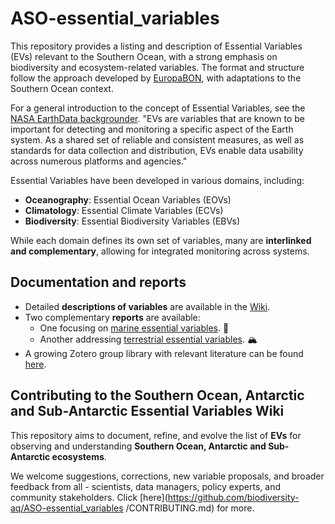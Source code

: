 # ASO-essential_variables

This repository provides a listing and description of Essential Variables (EVs) relevant to the Southern Ocean, with a strong emphasis on biodiversity and ecosystem-related variables. The format and structure follow the approach developed by [EuropaBON](https://github.com/EuropaBON/EBV-Descriptions/wiki), with adaptations to the Southern Ocean context.

For a general introduction to the concept of Essential Variables, see the [NASA EarthData backgrounder](https://www.earthdata.nasa.gov/learn/backgrounders/essential-variables). "EVs are variables that are known to be important for detecting and monitoring a specific aspect of the Earth system. As a shared set of reliable and consistent measures, as well as standards for data collection and distribution, EVs enable data usability across numerous platforms and agencies."

Essential Variables have been developed in various domains, including:

- **Oceanography**: Essential Ocean Variables (EOVs)
- **Climatology**: Essential Climate Variables (ECVs)
- **Biodiversity**: Essential Biodiversity Variables (EBVs)

While each domain defines its own set of variables, many are **interlinked and complementary**, allowing for integrated monitoring across systems.

## Documentation and reports
- Detailed **descriptions of variables** are available in the [Wiki](https://github.com/biodiversity-aq/SO-essential_variables/wiki).
- Two complementary **reports** are available:
  - One focusing on [marine essential variables](https://zenodo.org/records/13730496). 🌊
  - Another addressing [terrestrial essential variables](https://zenodo.org/records/15799169). 🏔️
- A growing Zotero group library with relevant literature can be found [here](https://www.zotero.org/groups/5073939/essential_variablessouthernocean).

## Contributing to the Southern Ocean, Antarctic and Sub-Antarctic Essential Variables Wiki

This repository aims to document, refine, and evolve the list of **EVs** for observing and understanding **Southern Ocean, Antarctic and Sub-Antarctic ecosystems**.

We welcome suggestions, corrections, new variable proposals, and broader feedback from all - scientists, data managers, policy experts, and community stakeholders. Click [here](https://github.com/biodiversity-aq/ASO-essential_variables
/CONTRIBUTING.md) for more.
